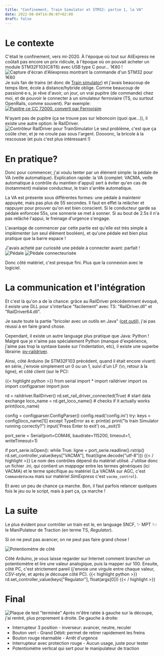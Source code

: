```yaml
---
title: "Confinement, Train Simulator et STM32: partie 1, la VA"
date: 2022-08-04T14:06:07+02:00
draft: false
---
```


# Le contexte
C'était le confinement, vers mi-2020. À l'époque où tout sur AliExpress ne coûtait pas encore un prix ridicule, à l'époque où on pouvait acheter un module STM32F103(C8T6) avec USB type C pour... 1€60 !
![Capture d'écran d'Aliexpress montrant la commande d'un STM32 pour 1€60](/blog/img/kvb/aliexpress-1.png)
Je suis fan de trains (et donc de [Train simulator](https://store.steampowered.com/app/24010/Train_Simulator_Classic/?l=french)) et j'avais beaucoup de temps libre, école à distance/hybride oblige. Comme beaucoup de passioné·e·s, je rêve d'avoir, un jour, un vrai pupitre (de commande) chez moi, et de pouvoir le connecter à un simulateur ferroviaire (TS, ou surtout OpenRails, comme souvent).
Par exemple:
[![Pupitre ce CC 72000, converti par Ferrovisim](/blog/img/kvb/pupitre-72000-ferrovisim.jpg "Pupitre de CC 72000")](https://www.youtube.com/watch?v=fl0SIUiUrc0)

N'ayant pas de pupitre (ça se trouve pas sur leboncoin (quoi que...)), il existe une autre option: le RailDriver.
![Contrôleur RailDriver pour TrainSimulator](/blog/img/kvb/raildriver.png)
Le seul problème, c'est que ça coûte cher, et je ne croule pas sous l'argent. Doooonc, la bricole à la rescousse (et puis c'est plus intéressant !)
# En pratique?
Donc pour commencer, j'ai voulu tenter par un élément simple: la pédale de VA (veille automatique).
Explication rapide: la VA (complet: VACMA, veille automatique à contrôle du maintien d'appui) sert à éviter qu'en cas de (notamment) malaise conducteur, le train s'arrête automatique.

La VA est présente sous différentes formes: une pédale à maintenir appuyée, mais pas plus de 55 secondes. Il faut en effet la relâcher et rappuyer pour prouver qu'on est bien conscient. Si le conducteur garde sa pédale enfoncée 55s, une sonnerie se met à sonner. Si au bout de 2.5s il n'a pas relâché l'appui, le freinage d'urgence s'engage.

L'avantage de commencer par cette partie est qu'elle est très simple à implémenter (un seul élément booléen), et qu'une pédale est bien plus pratique que la barre espace !

J'avais acheté par curiosité une pédale à connecter avant: parfait !
![Pédale](/blog/img/kvb/pédale.png)
![Pédale connecteurisée](/blog/img/kvb/pédale_avec_connecteur.jpg)

Donc côté matériel, c'est presque fini. Plus que la connexion avec le logiciel.

# La communication et l'intégration
Et c'est là qu'on a de la chance: grâce au RailDriver précédemment évoqué, il existe une DLL pour s'interface "facilement" avec TS: "RailDriver.dll" et "RailDriver64.dll".

Je saute toute la partie "bricoler avec un outils en Java" ([cet outil](https://github.com/reallyinsane/trainsimulator-controller)), j'ai pas réussi à en faire grand chose.

Cependant, il existe un autre language plus pratique que Java: Python !
Malgré que je n'aime pas spécialement Python (manque d'expérience, j'aime pas trop la syntaxe basée sur l'indentation, etc), il existe une superbe librairie: [py-raildriver](https://github.com/piotrkilczuk/py-raildriver).

Ainsi, côté Arduino (le STM32F103 précédent, quand il était encore vivant) en série, j'envoie simplement un 0 ou un 1, suivi d'un LF (\n, retour à la ligne), et côté client (sur le PC):

{{< highlight python >}}
from serial import *
import raildriver
import os
import configparser
import json


rd = raildriver.RailDriver()
rd.set_rail_driver_connected(True)  # start data exchange
loco_name = rd.get_loco_name()      # checks if it actually works
print(loco_name)

config = configparser.ConfigParser()
config.read('config.ini')
try:
    keys = config[loco_name[1]]
except TypeError as e:
    print(e)
    print("Is train Simulator running correctly?")
    input('Press Enter to exit')
    os._exit(1)


port_serie = Serial(port=COM46, baudrate=115200, timeout=1, writeTimeout=1)

if port_serie.isOpen():
    while True:
        ligne = port_serie.readline().rstrip()
        rd.set_controller_value(keys["VACMA"], float(ligne.decode("utf-8")))
{{< / highlight >}}
Le nom des contrôles dépend du matériel utilisé. J'utilise donc un fichier .ini, qui contient un *mappage* entre les termes génériques (ici VACMA) et le terme spécifique au matériel (La VACMA sur AGC, c'est `CommandeVacma` mais sur matériel *SimExpress* c'est `vacma_control`).

Et avec un peu de chance ça marche. Bon, il faut parfois relancer quelques fois le jeu ou le script, mais à part ça, ça marche !

# La suite
Le plus évident pour contrôler un train est le, en language SNCF, ✨ MPT ✨: le ManiPulateur de Traction (en terme TS, *Regulator*).

Si on ne peut pas avancer, on ne peut pas faire grand chose !

![Potentiomètre de côté](/blog/img/kvb/slide_pot.png)

Côté Arduino, je vous laisse regarder sur Internet comment brancher un potentiomètre et lire une valeur analogique, puis la mapper sur 100.
Ensuite, côté PC, c'est strictement pareil (j'envoie une virgule entre chaque valeur, *CSV-style*, et après je découpe côté PC).
{{< highlight python >}}
    rd.set_controller_value(keys["Regulator"], float(args[0]))
{{< / highlight >}}

# Final
![Plaque de test "terminée"](/blog/img/kvb/plaque.jpg)
Après m'être ratée à gauche sur la découpe, j'ai rentré, plus proprement à droite. De gauche à droite:
- Interrupteur 3 position - inverseur: avancer, neutre, reculer
- Bouton vert - Grand Débit: permet de retirer rapidement les freins
- Bouton rouge réarmable - Arrêt d'urgence
- Interrupteur avec protection rouge - Aucun usage, juste pour tester
- Potentiomètre vertical qui sert pour le manipulateur de traction